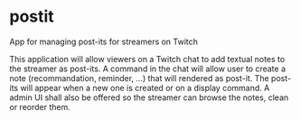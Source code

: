 # postit
App for managing post-its for streamers on Twitch


This application will allow viewers on a Twitch chat to add textual notes to the streamer as post-its. A command in the chat will allow user to create a note (recommandation, reminder, ...) that will rendered as post-it. The post-its will appear when a new one is created or on a display command. A admin UI shall also be offered so the streamer can browse the notes, clean or reorder them.
